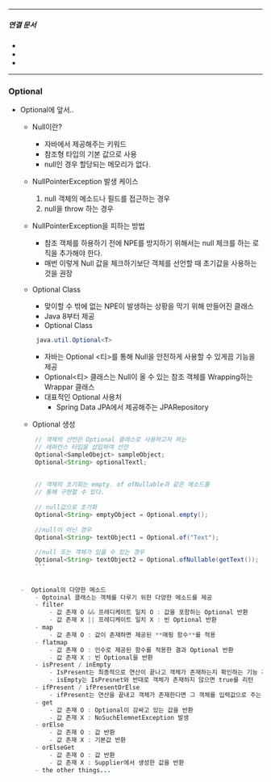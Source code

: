 

----
##### 연결 문서

- 
- 
- 
---

### Optional

- Optional에 앞서.. 
	
	- Null이란?
		- 자바에서 제공해주는 키워드
		- 참조형 타입의 기본 값으로 사용
		- null인 경우 할당되는 메모리가 없다.
		
	- NullPointerException 발생 케이스
		1. null 객체의 메소드나 필드를 접근하는 경우
		2. null을 throw 하는 경우
		   
	- NullPointerException을 피하는 방법
		- 참조 객체를 하용하기 전에 NPE를 방지하기 위해서는 null 체크를 하는 로직을 추가해야 한다. 
		- 매번 이렇게 Null 값을 체크하기보단 객체를 선언할 때 초기값을 사용하는 것을 권장
		  
	- Optional Class
		- 맞이할 수 밖에 없는 NPE이 발생하는 상황을 막기 위해 만들어진 클래스
		- Java 8부터 제공
		- Optional Class
		```java
		 java.util.Optional<T>
		```
		- 자바는 Optional <티>를 통해 Null을 안전하게 사용할 수 있게끔 기능을 제공
		- Optional<티> 클래스는 Null이 올 수 있는 참조 객체를 Wrapping하는 Wrappar 클래스 
		- 대표적인 Optional 사용처
			- Spring Data JPA에서 제공해주는 JPARepository
			  
	- Optional 생성
	```java
		// 객체의 선언은 Optional 클래스로 사용하고자 하는 
		// 레퍼런스 타입을 삽입하여 선언
		Optional<SampleObejct> sampleObject;
		Optional<String> optionalTextl;
		
		
		// 객체의 초기회는 empty. of ofNullable과 같은 메소드룰 
		// 통해 구현할 수 있다.
		
		// null값으로 초기화
		Optional<String> emptyObject = Optional.empty(); 
		
		//null이 아닌 경우
		Optional<String> textObject1 = Optional.of("Text"); 
		
		//null 또는 객체가 있을 수 있는 경우
		Optional<String> textObject2 = Optional.ofNullable(getText()); 
		```
		
		
	-  Optional의 다양한 메소드
		- Optoinal 클래스는 객체를 다루기 위한 다양한 메소드를 제공 
		- filter
			- 값 존재 O && 프레디케이트 일치 O : 값을 포함하는 Optional 반환 
			- 값 존재 X || 프레디케이트 일치 X : 빈 Optional 반환
		- map
			- 값 존재 O : 값이 존재하면 제공된 **매핑 함수**를 적용
		- flatmap
			- 값 존재 O : 인수로 제공된 함수를 적용한 결과 Optional 반환
			- 값 존재 X : 빈 Optional을 반환
		- isPresent / inEmpty
			- IsPresent는 최종적으로 연산이 끝나고 객체가 존재하는지 확인하는 기능 제공 
			- isEmpty는 IsPresnet와 반대로 객체가 존재하지 않으면 true를 리턴
		- ifPresent / ifPresentOrElse
			- ifPresent는 연산을 끝내고 객체가 존재한다면 그 객체를 입력값으로 주는 기능을 제공
		- get
			- 값 존재 O : Optional이 감싸고 있는 값을 반환
			- 값 존재 X : NoSuchElemnetException 발생
		- orElse
			- 값 존재 O : 값 반환
			- 값 존재 X : 기본값 반환
		- orElseGet
			- 값 존재 O : 값 반환
			- 값 존재 X : Supplier에서 생성한 값을 반환
		- the other things...


